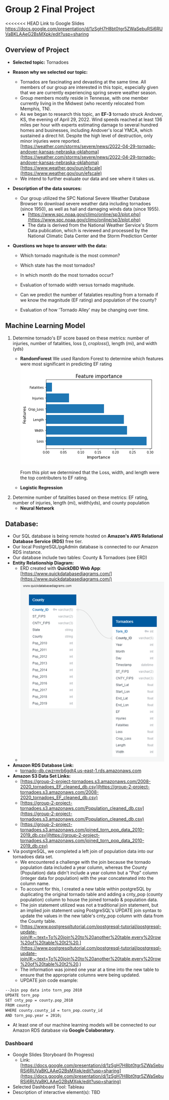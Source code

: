 # Group 2 Final Project

<<<<<<< HEAD
Link to Google Slides
https://docs.google.com/presentation/d/1zSgH7H8bt0tgr5ZWaSebuRSi6RUVaBKLAAeG2BsMXpk/edit?usp=sharing


## Overview of Project
   - **Selected topic:**
       Tornadoes
   - **Reason why we selected our topic:**  
     - Tornados are fascinating and devasting at the same time. All members of our group are interested in this topic, especially given that we are currently experiencing spring severe weather season. 
     - Group members mostly reside in Tennesse, with one member currently living in the Midwest (who recently relocated from Memphis, TN).
     - As we began to research this topic, an **EF-3** tornado struck Andover, KS, the evening of April 29, 2022. Wind speeds reached at least 136 miles per hour with experts estimating damage to several hundred homes and businesses, including Andover's local YMCA, which sustained a direct hit. Despite the high level of destruction, only minor injuries were reported.      
     [https://weather.com/storms/severe/news/2022-04-29-tornado-andover-kansas-nebraska-oklahoma](https://weather.com/storms/severe/news/2022-04-29-tornado-andover-kansas-nebraska-oklahoma)
     [https://www.weather.gov/oun/efscale](https://www.weather.gov/oun/efscale)
     - We intend to further evaluate our data and see where it takes us.
     
   - **Description of the data sources:**   
     - Our group utilized the SPC National Severe Weather Database Browser to download severe weather data including tornadoes (since 1950), as well as hail and damaging winds data (since 1955). 
       - [https://www.spc.noaa.gov/climo/online/sp3/plot.php](https://www.spc.noaa.gov/climo/online/sp3/plot.php)
       - The data is derived from the National Weather Service's Storm Data publication, which is reviewed and processed by the National Climatic Data Center and the Storm Prediction Center
      
   - **Questions we hope to answer with the data:** 
   
     - Which tornado magnitude is the most common?

     - Which state has the most tornados?

     - In which month do the most tornados occur? 

     - Evaluation of tornado width versus tornado magnitude.

     - Can we predict the number of fatalaties resulting from a tornado if we know the magnitude (EF rating) and population of the county? 
     
     - Evaluation of how 'Tornado Alley' may be changing over time.


## Machine Learning Model

1. Determine tornado's EF score based on these metrics: number of injuries, number of fatalities, loss ($), crop loss($), length (mi), and width (yds)
   - **RandomForest**
      We used Random Forest to determine which features were most significant in predicting EF rating 
![Feature Import](https://github.com/adavisfoy/group_2_project/blob/20402cb68e114dadb272f1f0eaa03d847215ad3f/ML/Final%20ML%20Models/Images/RF_FeatureImportance.png)

      From this plot we determined that the Loss, width, and length were the top contributers to EF rating. 
    
      
   - **Logistic Regression**
2. Determine number of fatalities based on these metrics: EF rating, number of injuries, length (mi), width(yds), and county population
   - **Neural Network**  



## Database:
  - Our SQL database is being remote hosted on **Amazon's AWS Relational Database Service (RDS)** free tier. 
  - Our local PostgreSQL/pgAdmin database is connected to our Amazon RDS instance. 
  - Our database include two tables: County & Tornadoes (see ERD)
  - **Entity Relationship Diagram:**
    - ERD created with **QuickDBD Web App**: [https://www.quickdatabasediagrams.com/](https://www.quickdatabasediagrams.com/)
    - ![Database/QuickDBD-tornadoes_db.png](Database/QuickDBD-tornadoes_db.png)
  - **Amazon RDS Database Link:** 
    - [tornado-db.cwzrmrb6gdt4.us-east-1.rds.amazonaws.com](tornado-db.cwzrmrb6gdt4.us-east-1.rds.amazonaws.com)
  - **Amazon S3 Data Set Links:** 
    - [https://group-2-project-tornadoes.s3.amazonaws.com/2008-2020_tornadoes_EF_cleaned_db.csv](https://group-2-project-tornadoes.s3.amazonaws.com/2008-2020_tornadoes_EF_cleaned_db.csv)
    - [https://group-2-project-tornadoes.s3.amazonaws.com/Population_cleaned_db.csv](https://group-2-project-tornadoes.s3.amazonaws.com/Population_cleaned_db.csv)
    - [https://group-2-project-tornadoes.s3.amazonaws.com/joined_torn_pop_data_2010-2019_db.csv](https://group-2-project-tornadoes.s3.amazonaws.com/joined_torn_pop_data_2010-2019_db.csv)
  - Via postgreSQL, we completed a left join of population data into our tornadoes data set. 
    - We encountered a challenge with the join because the tornado population data included a year column, whereas the County (Population) data didn't include a year column but a "Pop" column (integer data for population) with the year concatenated into the column name.
    - To account for this, I created a new table within postgreSQL by duplicating the original tornado table and adding a cnty_pop (county population) column to house the joined tornado & population data.
    - The join statement utilized was not a traditional join statement, but an implied join statement using PostgreSQL's UPDATE join syntax to update the values in the new table's cnty_pop column with data from the County table. 
    - [https://www.postgresqltutorial.com/postgresql-tutorial/postgresql-update-join/#:~:text=To%20join%20to%20another%20table,every%20row%20of%20table%20t2%20.](https://www.postgresqltutorial.com/postgresql-tutorial/postgresql-update-join/#:~:text=To%20join%20to%20another%20table,every%20row%20of%20table%20t2%20.)
    - The information was joined one year at a time into the new table to ensure that the appropriate columns were being updated. 
    - UPDATE join code example: 
```
--Join pop data into torn_pop 2010
UPDATE torn_pop
SET cnty_pop = county.pop_2010
FROM county
WHERE county.county_id = torn_pop.county_id
AND torn_pop.year = 2010;
```
  - At least one of our machine learning models will be connected to our Amazon RDS database via **Google Colaboratory**.

### Dashboard

  - Google Slides Storyboard (In Progress) 
    - Link: [https://docs.google.com/presentation/d/1zSgH7H8bt0tgr5ZWaSebuRSi6RUVaBKLAAeG2BsMXpk/edit?usp=sharing](https://docs.google.com/presentation/d/1zSgH7H8bt0tgr5ZWaSebuRSi6RUVaBKLAAeG2BsMXpk/edit?usp=sharing)
  - Selected Dashboard Tool: Tableau
  - Description of interactive element(s): TBD
